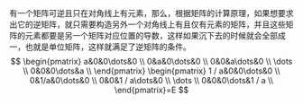 有一个矩阵可逆且只在对角线上有元素，那么，根据矩阵的计算原理，如果想要求出它的逆矩阵，就只需要构造另外一个对角线上有且仅有元素的矩阵，并且这些矩阵的元素都要是另一个矩阵对应位置的导数，这样如果沉下去的时候就会全部成一，也就是单位矩阵，这样就满足了逆矩阵的条件。
$$
\begin{pmatrix}
a&0&0\dots&0 \\
0&a&0\dots&0 \\
0&0&a\dots&0 \\
\dots \\
0&0&0\dots&a \\
\end{pmatrix}
\begin{pmatrix}
1 / a&0&0\dots&0 \\
0&1/a&0\dots&0 \\
0&0&1 / a\dots&0 \\
\dots \\
0&0&0\dots&1 / a \\
\end{pmatrix}=E
$$

